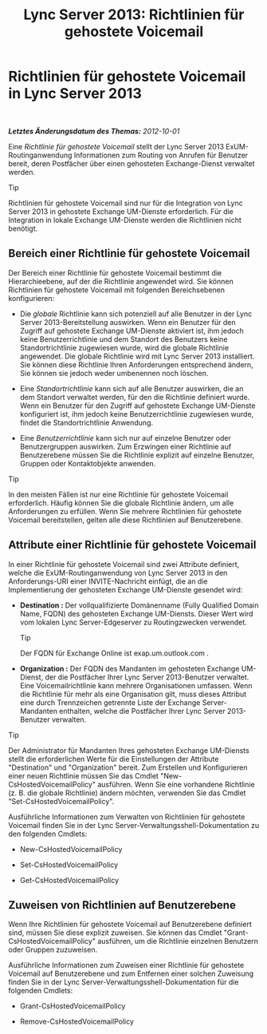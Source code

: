 ﻿---
title: 'Lync Server 2013: Richtlinien für gehostete Voicemail'
TOCTitle: Richtlinien für gehostete Voicemail
ms:assetid: d62a35ed-cbe2-4f06-86b4-e192c18435c1
ms:mtpsurl: https://technet.microsoft.com/de-de/library/Gg398932(v=OCS.15)
ms:contentKeyID: 49295542
ms.date: 05/19/2016
mtps_version: v=OCS.15
ms.translationtype: HT
---

# Richtlinien für gehostete Voicemail in Lync Server 2013

 

_**Letztes Änderungsdatum des Themas:** 2012-10-01_

Eine *Richtlinie für gehostete Voicemail* stellt der Lync Server 2013 ExUM-Routinganwendung Informationen zum Routing von Anrufen für Benutzer bereit, deren Postfächer über einen gehosteten Exchange-Dienst verwaltet werden.


> [!TIP]
> Richtlinien für gehostete Voicemail sind nur für die Integration von Lync Server 2013 in gehostete Exchange UM-Dienste erforderlich. Für die Integration in lokale Exchange UM-Dienste werden die Richtlinien nicht benötigt.



## Bereich einer Richtlinie für gehostete Voicemail

Der Bereich einer Richtlinie für gehostete Voicemail bestimmt die Hierarchieebene, auf der die Richtlinie angewendet wird. Sie können Richtlinien für gehostete Voicemail mit folgenden Bereichsebenen konfigurieren:

  - Die *globale* Richtlinie kann sich potenziell auf alle Benutzer in der Lync Server 2013-Bereitstellung auswirken. Wenn ein Benutzer für den Zugriff auf gehostete Exchange UM-Dienste aktiviert ist, ihm jedoch keine Benutzerrichtlinie und dem Standort des Benutzers keine Standortrichtlinie zugewiesen wurde, wird die globale Richtlinie angewendet. Die globale Richtlinie wird mit Lync Server 2013 installiert. Sie können diese Richtlinie Ihren Anforderungen entsprechend ändern, Sie können sie jedoch weder umbenennen noch löschen.

  - Eine *Standortrichtlinie* kann sich auf alle Benutzer auswirken, die an dem Standort verwaltet werden, für den die Richtlinie definiert wurde. Wenn ein Benutzer für den Zugriff auf gehostete Exchange UM-Dienste konfiguriert ist, ihm jedoch keine Benutzerrichtlinie zugewiesen wurde, findet die Standortrichtlinie Anwendung.

  - Eine *Benutzerrichtlinie* kann sich nur auf einzelne Benutzer oder Benutzergruppen auswirken. Zum Erzwingen einer Richtlinie auf Benutzerebene müssen Sie die Richtlinie explizit auf einzelne Benutzer, Gruppen oder Kontaktobjekte anwenden.


> [!TIP]
> In den meisten Fällen ist nur eine Richtlinie für gehostete Voicemail erforderlich. Häufig können Sie die globale Richtlinie ändern, um alle Anforderungen zu erfüllen. Wenn Sie mehrere Richtlinien für gehostete Voicemail bereitstellen, gelten alle diese Richtlinien auf Benutzerebene.



## Attribute einer Richtlinie für gehostete Voicemail

In einer Richtlinie für gehostete Voicemail sind zwei Attribute definiert, welche die ExUM-Routinganwendung von Lync Server 2013 in den Anforderungs-URI einer INVITE-Nachricht einfügt, die an die Implementierung der gehosteten Exchange UM-Dienste gesendet wird:

  - **Destination :** Der vollqualifizierte Domänenname (Fully Qualified Domain Name, FQDN) des gehosteten Exchange UM-Diensts. Dieser Wert wird vom lokalen Lync Server-Edgeserver zu Routingzwecken verwendet.
    

    > [!TIP]
    > Der FQDN für Exchange Online ist exap.um.outlook.com .



  - **Organization :** Der FQDN des Mandanten im gehosteten Exchange UM-Dienst, der die Postfächer Ihrer Lync Server 2013-Benutzer verwaltet. Eine Voicemailrichtlinie kann mehrere Organisationen umfassen. Wenn die Richtlinie für mehr als eine Organisation gilt, muss dieses Attribut eine durch Trennzeichen getrennte Liste der Exchange Server-Mandanten enthalten, welche die Postfächer Ihrer Lync Server 2013-Benutzer verwalten.


> [!TIP]
> Der Administrator für Mandanten Ihres gehosteten Exchange UM-Diensts stellt die erforderlichen Werte für die Einstellungen der Attribute "Destination" und "Organization" bereit. Zum Erstellen und Konfigurieren einer neuen Richtlinie müssen Sie das Cmdlet "New-CsHostedVoicemailPolicy" ausführen. Wenn Sie eine vorhandene Richtlinie (z.&nbsp;B. die globale Richtlinie) ändern möchten, verwenden Sie das Cmdlet "Set-CsHostedVoicemailPolicy".



Ausführliche Informationen zum Verwalten von Richtlinien für gehostete Voicemail finden Sie in der Lync Server-Verwaltungsshell-Dokumentation zu den folgenden Cmdlets:

  - New-CsHostedVoicemailPolicy

  - Set-CsHostedVoicemailPolicy

  - Get-CsHostedVoicemailPolicy

## Zuweisen von Richtlinien auf Benutzerebene

Wenn Ihre Richtlinien für gehostete Voicemail auf Benutzerebene definiert sind, müssen Sie diese explizit zuweisen. Sie können das Cmdlet "Grant-CsHostedVoicemailPolicy" ausführen, um die Richtlinie einzelnen Benutzern oder Gruppen zuzuweisen.

Ausführliche Informationen zum Zuweisen einer Richtlinie für gehostete Voicemail auf Benutzerebene und zum Entfernen einer solchen Zuweisung finden Sie in der Lync Server-Verwaltungsshell-Dokumentation für die folgenden Cmdlets:

  - Grant-CsHostedVoicemailPolicy

  - Remove-CsHostedVoicemailPolicy


